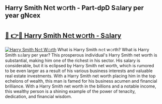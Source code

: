 ## Harry Smith N𝚎t w𝚘rth - Part-dpD S𝚊lary per year gNcex

# <h2><a href="http://gc1ksac.nevu.top/?p=Harry+Smith">🔗 👉🔴 Harry Smith N𝚎t w𝚘rth - S𝚊lary</a></h2>

[![Harry Smith N𝚎t W𝚘rth](https://i.imgur.com/Oavwk0R.jpeg)](http://gc1ksac.nevu.top/?p=Harry+Smith)
What is Harry Smith n𝚎t w𝚘rth? What is Harry Smith s𝚊lary per year?
This prosperous individual's Harry Smith net worth is substantial, making him one of the richest in his sector. His salary is considerable, but it is eclipsed by Harry Smith net worth, which is rumored to be even larger as a result of his various business interests and valuable real estate investments. With a Harry Smith net worth placing him in the top echelons of wealth, this man is famed for his business acumen and financial brilliance. With a Harry Smith net worth in the billions and a notable income, this wealthy person is a shining example of the power of tenacity, dedication, and financial wisdom.

